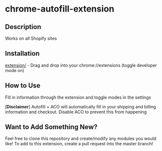 # chrome-autofill-extension

## Description

Works on all Shopify sites

## Installation
[extension/](https://github.com/wildrxge/chrome-autofill-extension/extension/) - Drag and drop into your chrome://extensions (toggle developer mode on)

## How to Use
Fill in information through the extension and toggle modes in the settings

[**Disclaimer**] Autofill + ACO will automatically fill in your shipping and billing information and checkout. Disable ACO to prevent this from happening

## Want to Add Something New?
Feel free to clone this repository and create/modify any modules you would like! To add to this extension, create a pull request into the master branch!